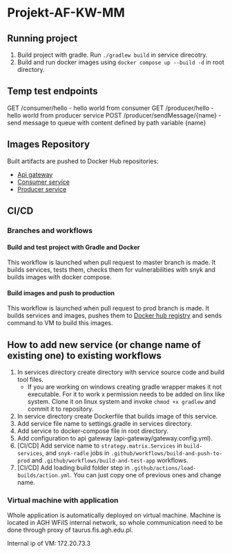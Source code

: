 # Projekt-AF-KW-MM

## Running project

1. Build project with gradle. Run `./gradlew build` in service direcotry.
2. Build and run docker images using `docker compose up --build -d` in root directory.

## Temp test endpoints

GET /consumer/hello - hello world from consumer
GET /producer/hello - hello world from producer service
POST /producer/sendMessage/{name} - send message to queue with content defined by path variable {name}

## Images Repository
Built artifacts are pushed to Docker Hub repositories:
- [Api gateway](https://hub.docker.com/r/kerdamon/api-gateway)
- [Consumer service](https://hub.docker.com/r/kerdamon/consumer)
- [Producer service](https://hub.docker.com/r/kerdamon/producer)

## CI/CD

### Branches and workflows

#### Build and test project with Gradle and Docker

This workflow is launched when pull request to master branch is made. It builds services, tests them, checks them for vulnerabilities with snyk and builds images with docker compose.

#### Build images and push to production

This workflow is launched when pull request to prod branch is made. It builds services and images, pushes them to [Docker hub registry](https://hub.docker.com/r/kerdamon) and sends command to VM to build this images.

## How to add new service (or change name of existing one) to existing workflows

1. In services  directory create directory with service source code and build tool files.
    - If you are working on windows creating gradle wrapper makes it not executable. For it to work x permission needs to be added on linx like system. Clone it on linux system and invoke `chmod +x gradlew` and commit it to repository.
2. In service directory create Dockerfile that builds image of this service.
3. Add service file name to settings.gradle in services directory.
4. Add service to docker-compose file in root directory.
5. Add configuration to api gateway (api-gateway/gateway.config.yml).
6. [CI/CD] Add service name to `strategy.matrix.Services` in `build-services`, and `snyk-radle` jobs in `.github/workflows/build-and-push-to-prod` and `.github/workflows/build-and-test-app` workflows.
7. [CI/CD] Add loading build folder step in `.github/actions/load-builds/action.yml`. You can just copy one of previous ones and change name.


### Virtual machine with application

Whole application is automatically deployed on virtual machine. Machine is located in AGH WFiIS internal network, so whole communication need to be done through proxy of taurus.fis.agh.edu.pl. 

Internal ip of VM: 172.20.73.3
